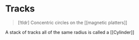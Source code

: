 # Tracks

> [!tldr] Concentric circles on the [[magnetic platters]]

A stack of tracks all of the same radius is called a [[Cylinder]]
